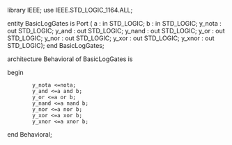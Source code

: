 
library IEEE;
use IEEE.STD_LOGIC_1164.ALL;



entity BasicLogGates is
    Port ( a : in  STD_LOGIC;
           b : in  STD_LOGIC;
           y_nota : out  STD_LOGIC;
           y_and : out  STD_LOGIC;
           y_nand : out  STD_LOGIC;
           y_or : out  STD_LOGIC;
           y_nor : out  STD_LOGIC;
           y_xor : out  STD_LOGIC;
           y_xnor : out  STD_LOGIC);
end BasicLogGates;

architecture Behavioral of BasicLogGates is

begin

			y_nota <=nota;
			y_and <=a and b;
			y_or <=a or b;
			y_nand <=a nand b;
			y_nor <=a nor b;
			y_xor <=a xor b;
			y_xnor <=a xnor b;



end Behavioral;
